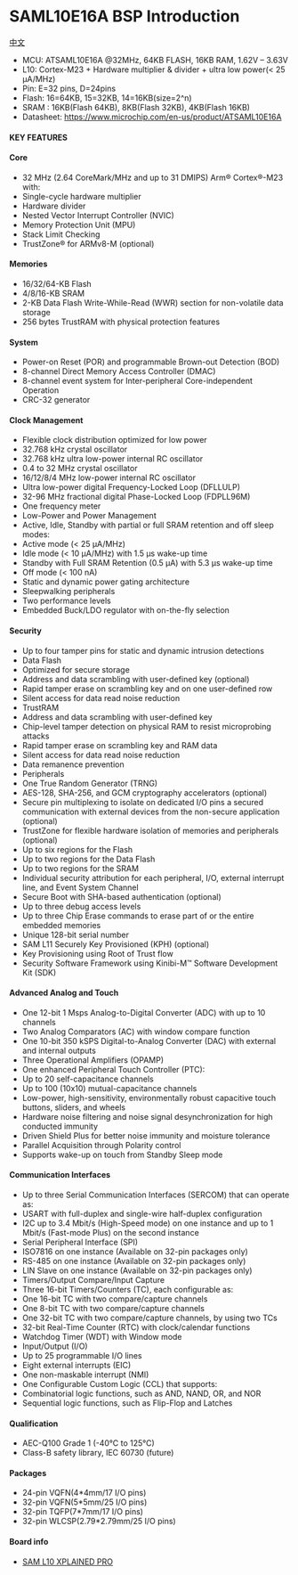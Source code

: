 # SAML10E16A BSP Introduction

[中文](README_zh.md) 
- MCU: ATSAML10E16A @32MHz, 64KB FLASH, 16KB RAM, 1.62V – 3.63V
- L10: Cortex-M23 + Hardware multiplier & divider + ultra low power(< 25 μA/MHz)
- Pin: E=32 pins, D=24pins
- Flash: 16=64KB, 15=32KB, 14=16KB(size=2^n)
- SRAM : 16KB(Flash 64KB), 8KB(Flash 32KB), 4KB(Flash 16KB)
- Datasheet: <https://www.microchip.com/en-us/product/ATSAML10E16A>

#### KEY FEATURES

#### Core
  - 32 MHz (2.64 CoreMark/MHz and up to 31 DMIPS) Arm® Cortex®-M23 with:
  - Single-cycle hardware multiplier
  - Hardware divider
  - Nested Vector Interrupt Controller (NVIC)
  - Memory Protection Unit (MPU)
  - Stack Limit Checking
  - TrustZone® for ARMv8-M (optional)

#### Memories
  - 16/32/64-KB Flash
  - 4/8/16-KB SRAM
  - 2-KB Data Flash Write-While-Read (WWR) section for non-volatile data storage
  - 256 bytes TrustRAM with physical protection features

#### System
  - Power-on Reset (POR) and programmable Brown-out Detection (BOD)
  - 8-channel Direct Memory Access Controller (DMAC)
  - 8-channel event system for Inter-peripheral Core-independent Operation
  - CRC-32 generator

#### Clock Management
  - Flexible clock distribution optimized for low power
  - 32.768 kHz crystal oscillator
  - 32.768 kHz ultra low-power internal RC oscillator
  - 0.4 to 32 MHz crystal oscillator
  - 16/12/8/4 MHz low-power internal RC oscillator
  - Ultra low-power digital Frequency-Locked Loop (DFLLULP)
  - 32-96 MHz fractional digital Phase-Locked Loop (FDPLL96M)
  - One frequency meter
  - Low-Power and Power Management
  - Active, Idle, Standby with partial or full SRAM retention and off sleep modes:
  - Active mode (< 25 μA/MHz)
  - Idle mode (< 10 μA/MHz) with 1.5 μs wake-up time
  - Standby with Full SRAM Retention (0.5 μA) with 5.3 μs wake-up time
  - Off mode (< 100 nA)
  - Static and dynamic power gating architecture
  - Sleepwalking peripherals
  - Two performance levels
  - Embedded Buck/LDO regulator with on-the-fly selection

#### Security
  - Up to four tamper pins for static and dynamic intrusion detections
  - Data Flash
  - Optimized for secure storage
  - Address and data scrambling with user-defined key (optional)
  - Rapid tamper erase on scrambling key and on one user-defined row
  - Silent access for data read noise reduction
  - TrustRAM
  - Address and data scrambling with user-defined key
  - Chip-level tamper detection on physical RAM to resist microprobing attacks
  - Rapid tamper erase on scrambling key and RAM data
  - Silent access for data read noise reduction
  - Data remanence prevention
  - Peripherals
  - One True Random Generator (TRNG)
  - AES-128, SHA-256, and GCM cryptography accelerators (optional)
  - Secure pin multiplexing to isolate on dedicated I/O pins a secured communication with external devices from the non-secure application (optional)
  - TrustZone for flexible hardware isolation of memories and peripherals (optional)
  - Up to six regions for the Flash
  - Up to two regions for the Data Flash
  - Up to two regions for the SRAM
  - Individual security attribution for each peripheral, I/O, external interrupt line, and Event System Channel
  - Secure Boot with SHA-based authentication (optional)
  - Up to three debug access levels
  - Up to three Chip Erase commands to erase part of or the entire embedded memories
  - Unique 128-bit serial number
  - SAM L11 Securely Key Provisioned (KPH) (optional)
  - Key Provisioning using Root of Trust flow
  - Security Software Framework using Kinibi-M™ Software Development Kit (SDK)

#### Advanced Analog and Touch
  - One 12-bit 1 Msps Analog-to-Digital Converter (ADC) with up to 10 channels
  - Two Analog Comparators (AC) with window compare function
  - One 10-bit 350 kSPS Digital-to-Analog Converter (DAC) with external and internal outputs
  - Three Operational Amplifiers (OPAMP)
  - One enhanced Peripheral Touch Controller (PTC):
  - Up to 20 self-capacitance channels
  - Up to 100 (10x10) mutual-capacitance channels
  - Low-power, high-sensitivity, environmentally robust capacitive touch buttons, sliders, and wheels
  - Hardware noise filtering and noise signal desynchronization for high conducted immunity
  - Driven Shield Plus for better noise immunity and moisture tolerance
  - Parallel Acquisition through Polarity control
  - Supports wake-up on touch from Standby Sleep mode

#### Communication Interfaces
  - Up to three Serial Communication Interfaces (SERCOM) that can operate as:
  - USART with full-duplex and single-wire half-duplex configuration
  - I2C up to 3.4 Mbit/s (High-Speed mode) on one instance and up to 1 Mbit/s (Fast-mode Plus) on the second instance
  - Serial Peripheral Interface (SPI)
  - ISO7816 on one instance (Available on 32-pin packages only)
  - RS-485 on one instance (Available on 32-pin packages only)
  - LIN Slave on one instance (Available on 32-pin packages only)
  - Timers/Output Compare/Input Capture
  - Three 16-bit Timers/Counters (TC), each configurable as:
  - One 16-bit TC with two compare/capture channels
  - One 8-bit TC with two compare/capture channels
  - One 32-bit TC with two compare/capture channels, by using two TCs
  - 32-bit Real-Time Counter (RTC) with clock/calendar functions
  - Watchdog Timer (WDT) with Window mode
  - Input/Output (I/O)
  - Up to 25 programmable I/O lines
  - Eight external interrupts (EIC)
  - One non-maskable interrupt (NMI)
  - One Configurable Custom Logic (CCL) that supports:
  - Combinatorial logic functions, such as AND, NAND, OR, and NOR
  - Sequential logic functions, such as Flip-Flop and Latches

#### Qualification
  - AEC-Q100 Grade 1 (-40°C to 125°C)
  - Class-B safety library, IEC 60730 (future)

#### Packages
  - 24-pin VQFN(4*4mm/17 I/O pins)
  - 32-pin VQFN(5*5mm/25 I/O pins)
  - 32-pin TQFP(7*7mm/17 I/O pins)
  - 32-pin WLCSP(2.79*2.79mm/25 I/O pins)

#### Board info
- [SAM L10 XPLAINED PRO](https://ww1.microchip.com/downloads/en/Appnotes/Getting-Started-with-SAM%20L10L11-Xplained-Pro-DS00002722A.pdf)

